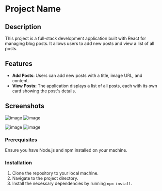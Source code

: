 # Project Name

## Description

This project is a full-stack development application built with React for managing blog posts. It allows users to add new posts and view a list of all posts.

## Features

- **Add Posts**: Users can add new posts with a title, image URL, and content.
- **View Posts**: The application displays a list of all posts, each with its own card showing the post's details.

## Screenshots
![image](https://github.com/Yashendra25/Blog-s-website-using-react-router/assets/100985842/0a57a05e-26e3-4d16-8677-13801b1f9e07)
![image](https://github.com/Yashendra25/Blog-s-website-using-react-router/assets/100985842/c05c37a6-2cb6-4ece-9c7d-75e1ee934c97)

![image](https://github.com/Yashendra25/Blog-s-website-using-react-router/assets/100985842/ae129e1a-522a-4d43-88ad-9918984c3201)
![image](https://github.com/Yashendra25/Blog-s-website-using-react-router/assets/100985842/fcab98be-f926-45f5-b53b-93139eb4b3e4)


### Prerequisites

Ensure you have Node.js and npm installed on your machine.

### Installation

1. Clone the repository to your local machine.
2. Navigate to the project directory.
3. Install the necessary dependencies by running `npm install`.


